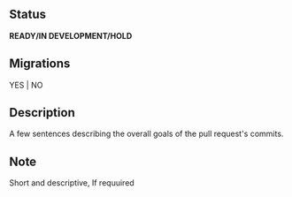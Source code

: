 ## Status
**READY/IN DEVELOPMENT/HOLD**

## Migrations
YES | NO

## Description
A few sentences describing the overall goals of the pull request's commits.

## Note
Short and descriptive, If requuired
